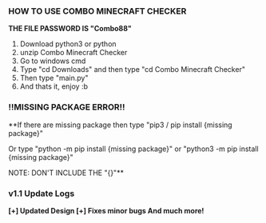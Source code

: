 ### HOW TO USE COMBO MINECRAFT CHECKER

**THE FILE PASSWORD IS "Combo88"**

1. Download python3 or python
2. unzip Combo Minecraft Checker
3. Go to windows cmd
4. Type "cd Downloads" and then type "cd Combo Minecraft Checker"
5. Then type "main.py"
6. And thats it, enjoy :b

### !!MISSING PACKAGE ERROR!!

**If there are missing package then type "pip3 / pip install {missing package}"

Or type "python -m pip install {missing package}" or "python3 -m pip install {missing package}"

NOTE: DON'T INCLUDE THE "{}"**

### v1.1 Update Logs

**[+] Updated Design
[+] Fixes minor bugs
And much more!**
